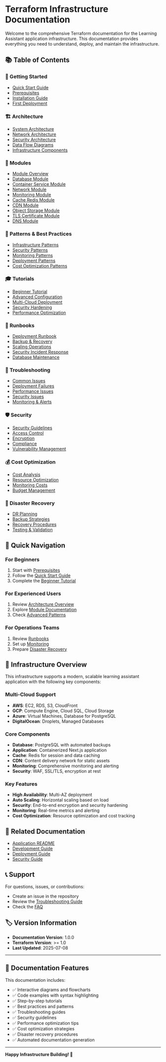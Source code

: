 # Terraform Infrastructure Documentation

Welcome to the comprehensive Terraform documentation for the Learning Assistant application infrastructure. This documentation provides everything you need to understand, deploy, and maintain the infrastructure.

## 📚 Table of Contents

### 🚀 Getting Started
- [Quick Start Guide](./getting-started/quick-start.md)
- [Prerequisites](./getting-started/prerequisites.md)
- [Installation Guide](./getting-started/installation.md)
- [First Deployment](./getting-started/first-deployment.md)

### 🏗️ Architecture
- [System Architecture](./architecture/system-overview.md)
- [Network Architecture](./architecture/network-design.md)
- [Security Architecture](./architecture/security-design.md)
- [Data Flow Diagrams](./architecture/data-flow.md)
- [Infrastructure Components](./architecture/components.md)

### 🧩 Modules
- [Module Overview](./modules/overview.md)
- [Database Module](./modules/database.md)
- [Container Service Module](./modules/container-service.md)
- [Network Module](./modules/network.md)
- [Monitoring Module](./modules/monitoring.md)
- [Cache Redis Module](./modules/cache-redis.md)
- [CDN Module](./modules/cdn.md)
- [Object Storage Module](./modules/object-storage.md)
- [TLS Certificate Module](./modules/tls-cert.md)
- [DNS Module](./modules/dns.md)

### 🎯 Patterns & Best Practices
- [Infrastructure Patterns](./patterns/infrastructure-patterns.md)
- [Security Patterns](./patterns/security-patterns.md)
- [Monitoring Patterns](./patterns/monitoring-patterns.md)
- [Deployment Patterns](./patterns/deployment-patterns.md)
- [Cost Optimization Patterns](./patterns/cost-optimization.md)

### 🎓 Tutorials
- [Beginner Tutorial](./tutorials/beginner-guide.md)
- [Advanced Configuration](./tutorials/advanced-configuration.md)
- [Multi-Cloud Deployment](./tutorials/multi-cloud.md)
- [Security Hardening](./tutorials/security-hardening.md)
- [Performance Optimization](./tutorials/performance-optimization.md)

### 📖 Runbooks
- [Deployment Runbook](./runbooks/deployment.md)
- [Backup & Recovery](./runbooks/backup-recovery.md)
- [Scaling Operations](./runbooks/scaling.md)
- [Security Incident Response](./runbooks/security-incident.md)
- [Database Maintenance](./runbooks/database-maintenance.md)

### 🔧 Troubleshooting
- [Common Issues](./troubleshooting/common-issues.md)
- [Deployment Failures](./troubleshooting/deployment-failures.md)
- [Performance Issues](./troubleshooting/performance-issues.md)
- [Security Issues](./troubleshooting/security-issues.md)
- [Monitoring & Alerts](./troubleshooting/monitoring-alerts.md)

### 🛡️ Security
- [Security Guidelines](./security/guidelines.md)
- [Access Control](./security/access-control.md)
- [Encryption](./security/encryption.md)
- [Compliance](./security/compliance.md)
- [Vulnerability Management](./security/vulnerability-management.md)

### 💰 Cost Optimization
- [Cost Analysis](./cost-optimization/analysis.md)
- [Resource Optimization](./cost-optimization/resource-optimization.md)
- [Monitoring Costs](./cost-optimization/monitoring.md)
- [Budget Management](./cost-optimization/budget-management.md)

### 🚨 Disaster Recovery
- [DR Planning](./disaster-recovery/planning.md)
- [Backup Strategies](./disaster-recovery/backup-strategies.md)
- [Recovery Procedures](./disaster-recovery/recovery-procedures.md)
- [Testing & Validation](./disaster-recovery/testing.md)

## 🌟 Quick Navigation

### For Beginners
1. Start with [Prerequisites](./getting-started/prerequisites.md)
2. Follow the [Quick Start Guide](./getting-started/quick-start.md)
3. Complete the [Beginner Tutorial](./tutorials/beginner-guide.md)

### For Experienced Users
1. Review [Architecture Overview](./architecture/system-overview.md)
2. Explore [Module Documentation](./modules/overview.md)
3. Check [Advanced Patterns](./patterns/infrastructure-patterns.md)

### For Operations Teams
1. Review [Runbooks](./runbooks/deployment.md)
2. Set up [Monitoring](./runbooks/monitoring.md)
3. Prepare [Disaster Recovery](./disaster-recovery/planning.md)

## 🎯 Infrastructure Overview

This infrastructure supports a modern, scalable learning assistant application with the following key components:

### Multi-Cloud Support
- **AWS**: EC2, RDS, S3, CloudFront
- **GCP**: Compute Engine, Cloud SQL, Cloud Storage
- **Azure**: Virtual Machines, Database for PostgreSQL
- **DigitalOcean**: Droplets, Managed Databases

### Core Components
- **Database**: PostgreSQL with automated backups
- **Application**: Containerized Next.js application
- **Cache**: Redis for session and data caching
- **CDN**: Content delivery network for static assets
- **Monitoring**: Comprehensive monitoring and alerting
- **Security**: WAF, SSL/TLS, encryption at rest

### Key Features
- **High Availability**: Multi-AZ deployment
- **Auto Scaling**: Horizontal scaling based on load
- **Security**: End-to-end encryption and security hardening
- **Monitoring**: Real-time metrics and alerting
- **Cost Optimization**: Resource optimization and cost tracking

## 🔗 Related Documentation

- [Application README](../../README.md)
- [Development Guide](../../DEVELOPMENT.md)
- [Deployment Guide](../../DEPLOYMENT_GUIDE.md)
- [Security Guide](../../SECURITY_IMPLEMENTATION.md)

## 📞 Support

For questions, issues, or contributions:
- Create an issue in the repository
- Review the [Troubleshooting Guide](./troubleshooting/common-issues.md)
- Check the [FAQ](./troubleshooting/faq.md)

## 🏷️ Version Information

- **Documentation Version**: 1.0.0
- **Terraform Version**: >= 1.0
- **Last Updated**: 2025-07-08

---

## 🎨 Documentation Features

This documentation includes:
- ✅ Interactive diagrams and flowcharts
- ✅ Code examples with syntax highlighting
- ✅ Step-by-step tutorials
- ✅ Best practices and patterns
- ✅ Troubleshooting guides
- ✅ Security guidelines
- ✅ Performance optimization tips
- ✅ Cost optimization strategies
- ✅ Disaster recovery procedures
- ✅ Automated documentation generation

---

**Happy Infrastructure Building! 🚀**